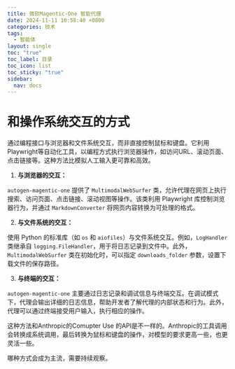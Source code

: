 ```yaml
---
title: 微软Magentic-One 智能代理
date: 2024-11-11 10:58:40 +0800
categories: 技术
tags:
  - 智能体
layout: single
toc: "true"
toc_label: 目录
toc_icon: list
toc_sticky: "true"
sidebar:
  nav: docs
---
```

# 和操作系统交互的方式
通过编程接口与浏览器和文件系统交互，而非直接控制鼠标和键盘。它利用Playwright等自动化工具，以编程方式执行浏览器操作，如访问URL、滚动页面、点击链接等。这种方法比模拟人工输入更可靠和高效。


1. **与浏览器的交互：**

`autogen-magentic-one` 提供了 `MultimodalWebSurfer` 类，允许代理在网页上执行搜索、访问页面、点击链接、滚动视图等操作。该类利用 Playwright 库控制浏览器行为，并通过 `MarkdownConverter` 将网页内容转换为可处理的格式。 

2. **与文件系统的交互：**

使用 Python 的标准库（如 `os` 和 `aiofiles`）与文件系统交互。例如，`LogHandler` 类继承自 `logging.FileHandler`，用于将日志记录到文件中。此外，`MultimodalWebSurfer` 类在初始化时，可以指定 `downloads_folder` 参数，设置下载文件的保存路径。 

3. **与终端的交互：**

`autogen-magentic-one` 主要通过日志记录和调试信息与终端交互。在调试模式下，代理会输出详细的日志信息，帮助开发者了解代理的内部状态和行为。此外，代理可以通过终端接受用户输入，执行相应的操作。



这种方法和Anthropic的Comupter Use 的API是不一样的。Anthropic的工具调用会转换成系统调用，最后转换为鼠标和键盘的操作，对模型的要求更高一些，也更灵活一些。

哪种方式会成为主流，需要持续观察。
